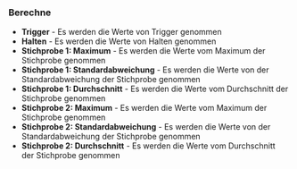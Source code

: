 ﻿### Berechne

* **Trigger** - Es werden die Werte von Trigger genommen
* **Halten** - Es werden die Werte von Halten genommen
* **Stichprobe 1: Maximum** - Es werden die Werte vom Maximum der Stichprobe genommen
* **Stichprobe 1: Standardabweichung** - Es werden die Werte von der Standardabweichung der Stichprobe genommen
* **Stichprobe 1: Durchschnitt** - Es werden die Werte vom Durchschnitt der Stichprobe  genommen
* **Stichprobe 2: Maximum** - Es werden die Werte vom Maximum der Stichprobe genommen
* **Stichprobe 2: Standardabweichung** - Es werden die Werte von der Standardabweichung der Stichprobe genommen
* **Stichprobe 2: Durchschnitt** - Es werden die Werte vom Durchschnitt der Stichprobe  genommen
